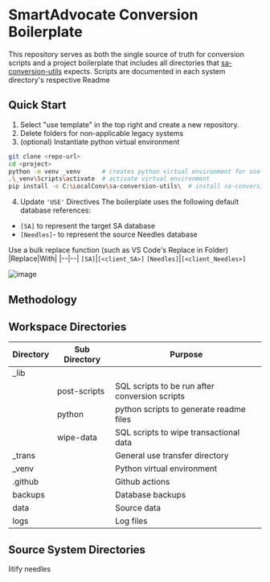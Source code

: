 ﻿# SmartAdvocate Conversion Boilerplate
This repository serves as both the single source of truth for conversion scripts and a project boilerplate that includes all directories that [sa-conversion-utils](https://github.com/dylangetssmart/sa-conversion-utils) expects.
Scripts are documented in each system directory's respective Readme

## Quick Start
1. Select "use template" in the top right and create a new repository.
2. Delete folders for non-applicable legacy systems
3. (optional) Instantiate python virtual environment

```bash
git clone <repo-url>
cd <project>              
python -m venv _venv      # creates python virtual environment for use with sa-conversion-utils
.\_venv\Scripts\activate  # activate virtual environment
pip install -e C:\LocalConv\sa-conversion-utils\  # install sa-conversion-utils
```

4. Update `'USE'` Directives
The boilerplate uses the following default database references:
- `[SA]` to represent the target SA database
- `[Needles]`- to represent the source Needles database

Use a bulk replace function (such as VS Code's Replace in Folder)
|Replace|With|
|--|--|
`[SA]`|`[<client_SA>]`
`[Needles]`|`[<client_Needles>]`

![image](https://github.com/user-attachments/assets/3517e142-123d-431a-bf54-ef5d7c5b9fea)


## Methodology

## Workspace Directories
| Directory | Sub Directory | Purpose |
| -- | -- | -- |
_lib | |
||post-scripts|SQL scripts to be run after conversion scripts|
||python|python scripts to generate readme files|
||wipe-data|SQL scripts to wipe transactional data|
_trans | | General use transfer directory
_venv | | Python virtual environment
.github | | Github actions
backups | | Database backups
data | | Source data
logs | | Log files

## Source System Directories
litify
needles
